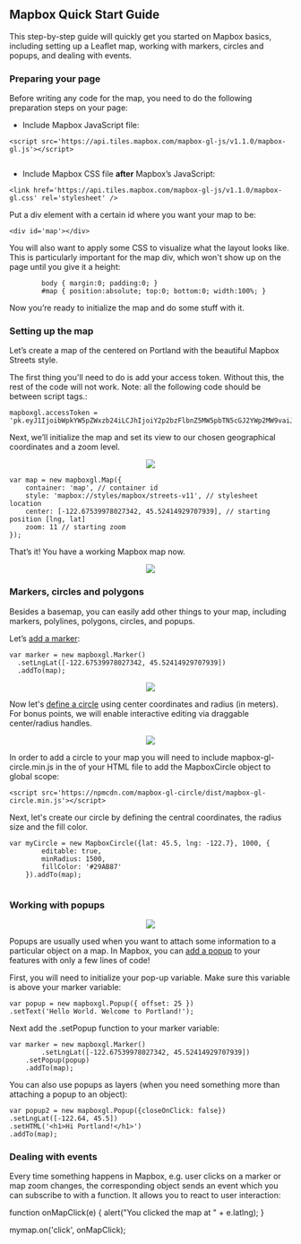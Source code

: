 ## Mapbox Quick Start Guide

This step-by-step guide will quickly get you started on Mapbox basics, including setting up a Leaflet map, working with markers, circles and popups, and dealing with events.

### Preparing your page

Before writing any code for the map, you need to do the following preparation steps on your page:

* Include Mapbox JavaScript file:

```
<script src='https://api.tiles.mapbox.com/mapbox-gl-js/v1.1.0/mapbox-gl.js'></script>
    
```

* Include Mapbox CSS file __after__ Mapbox’s JavaScript:

```
<link href='https://api.tiles.mapbox.com/mapbox-gl-js/v1.1.0/mapbox-gl.css' rel='stylesheet' />
```

Put a div element with a certain id where you want your map to be:

```
<div id='map'></div>

```

You will also want to apply some CSS to visualize what the layout looks like. This is particularly important for the map div, which won't show up on the page until you give it a height:

```
        body { margin:0; padding:0; }
        #map { position:absolute; top:0; bottom:0; width:100%; }
```

Now you’re ready to initialize the map and do some stuff with it.

### Setting up the map

Let’s create a map of the centered on Portland with the beautiful Mapbox Streets style. 

The first thing you'll need to do is add your access token. Without this, the rest of the code will not work. Note: all the following code should be between script tags.:

```
mapboxgl.accessToken = 'pk.eyJ1IjoibWpkYW5pZWxzb24iLCJhIjoiY2p2bzFlbnZ5MW5pbTN5cGJ2YWp2MW9vaiJ9.kAaZq3iyJwvrMLK7XDs_qw';
```

Next, we’ll initialize the map and set its view to our chosen geographical coordinates and a zoom level.

<p align="center">
    <img src= "https://github.com/mjdanielson/University-of-Oregon/blob/master/Labs/Mapbox-Quick-Start/Images/01_Portland.png">
  </p>

```
var map = new mapboxgl.Map({
    container: 'map', // container id
    style: 'mapbox://styles/mapbox/streets-v11', // stylesheet location
    center: [-122.67539978027342, 45.52414929707939], // starting position [lng, lat] 
    zoom: 11 // starting zoom 
});
```

That’s it! You have a working Mapbox map now.

<p align = "center">
<img src = "https://media.giphy.com/media/xT0xezQGU5xCDJuCPe/giphy.gif">
</p>

### Markers, circles and polygons 

Besides a basemap, you can easily add other things to your map, including markers, polylines, polygons, circles, and popups.

Let’s [add a marker](https://docs.mapbox.com/mapbox-gl-js/api/#marker):

```
var marker = new mapboxgl.Marker()
  .setLngLat([-122.67539978027342, 45.52414929707939])
  .addTo(map);
```

<p align = "center">
    <img src="https://github.com/mjdanielson/University-of-Oregon/blob/master/Labs/Mapbox-Quick-Start/Images/Portland_Marker.png">
 </p>

Now let's [define a circle](https://www.npmjs.com/package/mapbox-gl-circle) using center coordinates and radius (in meters). For bonus points, we will enable interactive editing via draggable center/radius handles. 

<p align="center">
    <img src="https://github.com/mjdanielson/University-of-Oregon/blob/master/Labs/Mapbox-Quick-Start/Images/Circle.gif">
 </p>

In order to add a circle to your map you will need to include mapbox-gl-circle.min.js in the <head> of your HTML file to add the MapboxCircle object to global scope:

```
<script src='https://npmcdn.com/mapbox-gl-circle/dist/mapbox-gl-circle.min.js'></script>
```

Next, let's create our circle by defining the central coordinates, the radius size and the fill color. 

```
var myCircle = new MapboxCircle({lat: 45.5, lng: -122.7}, 1000, {
        editable: true,
        minRadius: 1500,
        fillColor: '#29AB87'
    }).addTo(map);
    
```

### Working with popups

<p align = "center">
	<img src ="https://github.com/mjdanielson/University-of-Oregon/blob/master/Labs/Mapbox-Quick-Start/Images/Popup.png">
</p>

Popups are usually used when you want to attach some information to a particular object on a map. In Mapbox, you can [add a popup](https://docs.mapbox.com/mapbox-gl-js/api/#popup) to your features with only a few lines of code! 

First, you will need to initialize your pop-up variable. Make sure this variable is above your marker variable: 

```
var popup = new mapboxgl.Popup({ offset: 25 })
.setText('Hello World. Welcome to Portland!');
```

Next add the .setPopup function to your marker variable:

```
var marker = new mapboxgl.Marker()
		.setLngLat([-122.67539978027342, 45.52414929707939])
    .setPopup(popup)
    .addTo(map);
```

You can also use popups as layers (when you need something more than attaching a popup to an object):


```
var popup2 = new mapboxgl.Popup({closeOnClick: false})
.setLngLat([-122.64, 45.5])
.setHTML('<h1>Hi Portland!</h1>')
.addTo(map);
```

### Dealing with events 

Every time something happens in Mapbox, e.g. user clicks on a marker or map zoom changes, the corresponding object sends an event which you can subscribe to with a function. It allows you to react to user interaction:

function onMapClick(e) {
    alert("You clicked the map at " + e.latlng);
}

mymap.on('click', onMapClick);

